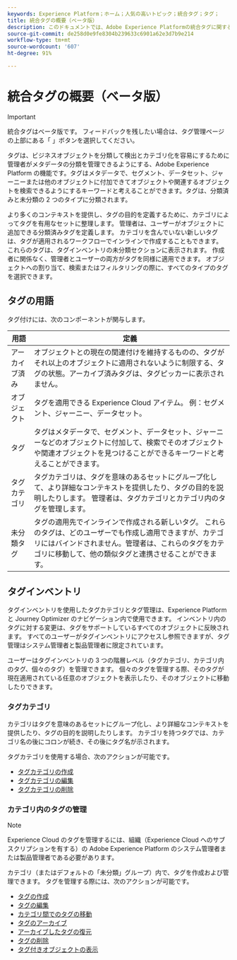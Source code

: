 ```yaml
---
keywords: Experience Platform；ホーム；人気の高いトピック；統合タグ；タグ；
title: 統合タグの概要（ベータ版）
description: このドキュメントでは、Adobe Experience Platformの統合タグに関する情報を提供します
source-git-commit: de258d0e9fe8304b239633c6901a62e3d7b9e214
workflow-type: tm+mt
source-wordcount: '607'
ht-degree: 91%

---
```


# 統合タグの概要（ベータ版）

>[!IMPORTANT]
>
>統合タグはベータ版です。 フィードバックを残したい場合は、タグ管理ページの上部にある「 」ボタンを選択してください。

タグは、ビジネスオブジェクトを分類して検出とカテゴリ化を容易にするために管理者がメタデータの分類を管理できるようにする、Adobe Experience Platform の機能です。タグはメタデータで、セグメント、データセット、ジャーニーまたは他のオブジェクトに付加できてオブジェクトや関連するオブジェクトを検索できるようにするキーワードと考えることができます。タグは、分類済みと未分類の 2 つのタイプに分類されます。

より多くのコンテキストを提供し、タグの目的を定義するために、カテゴリによってタグを有用なセットに整理します。 管理者は、ユーザーがオブジェクトに追加できる分類済みタグを定義します。 カテゴリを含んでいない新しいタグは、タグが適用されるワークフローでインラインで作成することもできます。 これらのタグは、タグインベントリの未分類セクションに表示されます。 作成者に関係なく、管理者とユーザーの両方がタグを同様に適用できます。 オブジェクトへの割り当て、検索またはフィルタリングの際に、すべてのタイプのタグを選択できます。

## タグの用語

タグ付けには、次のコンポーネントが関与します。

| 用語 | 定義 |
| --- | --- |
| アーカイブ済み | オブジェクトとの現在の関連付けを維持するものの、タグがそれ以上のオブジェクトに適用されないように制限する、タグの状態。アーカイブ済みタグは、タグピッカーに表示されません。 |
| オブジェクト | タグを適用できる Experience Cloud アイテム。  例：セグメント、ジャーニー、データセット。 |
| タグ | タグはメタデータで、セグメント、データセット、ジャーニーなどのオブジェクトに付加して、検索でそのオブジェクトや関連オブジェクトを見つけることができるキーワードと考えることができます。 |
| タグカテゴリ | タグカテゴリは、タグを意味のあるセットにグループ化して、より詳細なコンテキストを提供したり、タグの目的を説明したりします。  管理者は、タグカテゴリとカテゴリ内のタグを管理します。 |
| 未分類タグ | タグの適用先でインラインで作成される新しいタグ。 これらのタグは、どのユーザーでも作成し適用できますが、カテゴリにはバインドされません。管理者は、これらのタグをカテゴリに移動して、他の類似タグと連携させることができます。 |

## タグインベントリ

タグインベントリを使用したタグカテゴリとタグ管理は、Experience Platform と Journey Optimizer のナビゲーション内で使用できます。 インベントリ内のタグに対する変更は、タグをサポートしているすべてのオブジェクトに反映されます。 すべてのユーザーがタグインベントリにアクセスし参照できますが、タグ管理はシステム管理者と製品管理者に限定されています。

ユーザーはタグインベントリの 3 つの階層レベル（タグカテゴリ、カテゴリ内のタグ、個々のタグ）を管理できます。 個々のタグを管理する際、そのタグが現在適用されている任意のオブジェクトを表示したり、そのオブジェクトに移動したりできます。

### タグカテゴリ

カテゴリはタグを意味のあるセットにグループ化し、より詳細なコンテキストを提供したり、タグの目的を説明したりします。 カテゴリを持つタグでは、カテゴリ名の後にコロンが続き、その後にタグ名が示されます。

タグカテゴリを使用する場合、次のアクションが可能です。

* [タグカテゴリの作成](./ui/tags-categories.md#create-tag-category)
* [タグカテゴリの編集](./ui/tags-categories.md#edit-tag-category-edit-tag-category)
* [タグカテゴリの削除](./ui/tags-categories.md#delete-tag-category-delete-tag-category)

### カテゴリ内のタグの管理

>[!NOTE]
>
>Experience Cloud のタグを管理するには、組織（Experience Cloud へのサブスクリプションを有する）の Adobe Experience Platform のシステム管理者または製品管理者である必要があります。

カテゴリ（またはデフォルトの「未分類」グループ）内で、タグを作成および管理できます。 タグを管理する際には、次のアクションが可能です。

* [タグの作成](./ui/managing-tags.md#create-a-tag-create-tag)
* [タグの編集](./ui/managing-tags.md#edit-a-tag-edit-tag)
* [カテゴリ間でのタグの移動](./ui/managing-tags.md#move-a-tag-between-categories-move-tag)
* [タグのアーカイブ](./ui/managing-tags.md#archive-a-tag-archive-tag)
* [アーカイブしたタグの復元](./ui/managing-tags.md#restore-an-archived-tag-restore-archived-tag)
* [タグの削除](./ui/managing-tags.md#delete-a-tag-delete-tag)
* [タグ付きオブジェクトの表示](./ui/managing-tags.md#viewing-tagged-objects-view-tagged)

